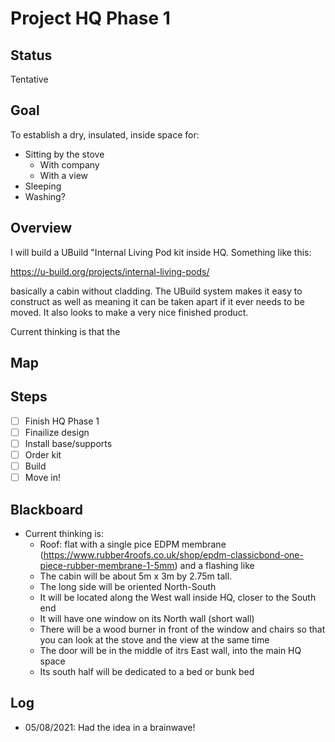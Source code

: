 # Project HQ Phase 1

## Status

Tentative

## Goal

To establish a dry, insulated, inside space for:

- Sitting by the stove
    - With company
    - With a view
- Sleeping
- Washing?

## Overview

I will build a UBuild "Internal Living Pod kit inside HQ. Something like this:

https://u-build.org/projects/internal-living-pods/

basically a cabin without cladding. The UBuild system makes it easy to construct as well as meaning it can be taken apart if it ever needs to be moved. It also looks to make a very nice finished product.

Current thinking is that the

## Map

## Steps

- [ ] Finish HQ Phase 1
- [ ] Finailize design
- [ ] Install base/supports
- [ ] Order kit
- [ ] Build
- [ ] Move in!

## Blackboard

- Current thinking is:
    - Roof: flat with a single pice EDPM membrane (https://www.rubber4roofs.co.uk/shop/epdm-classicbond-one-piece-rubber-membrane-1-5mm) and a flashing like 
    - The cabin will be about 5m x 3m by 2.75m tall.
    - The long side will be oriented North-South
    - It will be located along the West wall inside HQ, closer to the South end
    - It will have one window on its North wall (short wall)
    - There will be a wood burner in front of the window and chairs so that you can look at the stove and the view at the same time
    - The door will be in the middle of itrs East wall, into the main HQ space
    - Its south half will be dedicated to a bed or bunk bed 

## Log

- 05/08/2021: Had the idea in a brainwave!